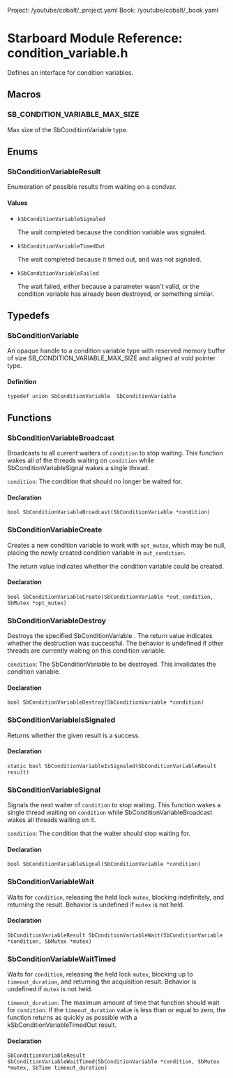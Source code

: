 Project: /youtube/cobalt/_project.yaml
Book: /youtube/cobalt/_book.yaml

# Starboard Module Reference: condition_variable.h

Defines an interface for condition variables.

## Macros ##

### SB_CONDITION_VARIABLE_MAX_SIZE ###

Max size of the SbConditionVariable type.

## Enums ##

### SbConditionVariableResult ###

Enumeration of possible results from waiting on a condvar.

#### Values ####

*   `kSbConditionVariableSignaled`

    The wait completed because the condition variable was signaled.
*   `kSbConditionVariableTimedOut`

    The wait completed because it timed out, and was not signaled.
*   `kSbConditionVariableFailed`

    The wait failed, either because a parameter wasn't valid, or the condition
    variable has already been destroyed, or something similar.

## Typedefs ##

### SbConditionVariable ###

An opaque handle to a condition variable type with reserved memory buffer of
size SB_CONDITION_VARIABLE_MAX_SIZE and aligned at void pointer type.

#### Definition ####

```
typedef union SbConditionVariable  SbConditionVariable
```

## Functions ##

### SbConditionVariableBroadcast ###

Broadcasts to all current waiters of `condition` to stop waiting. This function
wakes all of the threads waiting on `condition` while SbConditionVariableSignal
wakes a single thread.

`condition`: The condition that should no longer be waited for.

#### Declaration ####

```
bool SbConditionVariableBroadcast(SbConditionVariable *condition)
```

### SbConditionVariableCreate ###

Creates a new condition variable to work with `opt_mutex`, which may be null,
placing the newly created condition variable in `out_condition`.

The return value indicates whether the condition variable could be created.

#### Declaration ####

```
bool SbConditionVariableCreate(SbConditionVariable *out_condition, SbMutex *opt_mutex)
```

### SbConditionVariableDestroy ###

Destroys the specified SbConditionVariable . The return value indicates whether
the destruction was successful. The behavior is undefined if other threads are
currently waiting on this condition variable.

`condition`: The SbConditionVariable to be destroyed. This invalidates the
condition variable.

#### Declaration ####

```
bool SbConditionVariableDestroy(SbConditionVariable *condition)
```

### SbConditionVariableIsSignaled ###

Returns whether the given result is a success.

#### Declaration ####

```
static bool SbConditionVariableIsSignaled(SbConditionVariableResult result)
```

### SbConditionVariableSignal ###

Signals the next waiter of `condition` to stop waiting. This function wakes a
single thread waiting on `condition` while SbConditionVariableBroadcast wakes
all threads waiting on it.

`condition`: The condition that the waiter should stop waiting for.

#### Declaration ####

```
bool SbConditionVariableSignal(SbConditionVariable *condition)
```

### SbConditionVariableWait ###

Waits for `condition`, releasing the held lock `mutex`, blocking indefinitely,
and returning the result. Behavior is undefined if `mutex` is not held.

#### Declaration ####

```
SbConditionVariableResult SbConditionVariableWait(SbConditionVariable *condition, SbMutex *mutex)
```

### SbConditionVariableWaitTimed ###

Waits for `condition`, releasing the held lock `mutex`, blocking up to
`timeout_duration`, and returning the acquisition result. Behavior is undefined
if `mutex` is not held.

`timeout_duration`: The maximum amount of time that function should wait for
`condition`. If the `timeout_duration` value is less than or equal to zero, the
function returns as quickly as possible with a kSbConditionVariableTimedOut
result.

#### Declaration ####

```
SbConditionVariableResult SbConditionVariableWaitTimed(SbConditionVariable *condition, SbMutex *mutex, SbTime timeout_duration)
```
